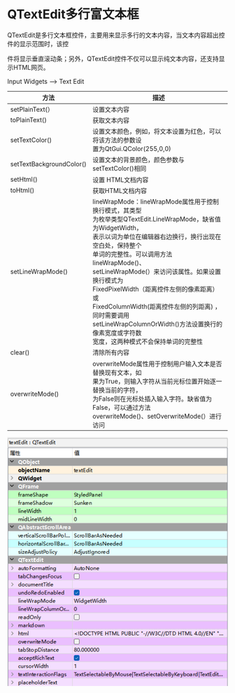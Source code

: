 #  QTextEdit多行富文本框

QTextEdit是多行文本框控件，主要用来显示多行的文本内容，当文本内容超出控件的显示范围时，该控

件将显示垂直滚动条；另外，QTextEdit控件不仅可以显示纯文本内容，还支持显示HTML网页。

Input Widgets —> Text Edit

| **方法**                 | **描述**                                                     |
| ------------------------ | ------------------------------------------------------------ |
| setPlainText(）          | 设置文本内容                                                 |
| toPlainText()            | 获取文本内容                                                 |
| setTextColor()           | 设置文本颜色，例如，将文本设置为红色，可以将该方法的参数设<br/>置为QtGui.QColor(255,0,0) |
| setTextBackgroundColor() | 设置文本的背景颜色，颜色参数与setTextColor()相同             |
| setHtml()                | 设置 HTML文档内容                                            |
| toHtml()                 | 获取HTML文档内容                                             |
| setLineWrapMode()        | lineWrapMode：lineWrapMode属性用于控制换行模式，其类型<br/>为枚举类型QTextEdit.LineWrapMode，缺省值为WidgetWidth，<br/>表示以词为单位在编辑器右边换行，换行出现在空白处，保持整个<br/>单词的完整性。可以调用方法lineWrapMode()、<br/>setLineWrapMode(）来访问该属性。如果设置换行模式为<br/>FixedPixelWidth（距离控件左侧的像素距离） 或<br/>FixedColumnWidth(距离控件左侧的列距离) ，同时需要调用<br/>setLineWrapColumnOrWidth()方法设置换行的像素宽度或字符数<br/>宽度，这两种模式不会保持单词的完整性 |
| clear()                  | 清除所有内容                                                 |
| overwriteMode()          | overwriteMode属性用于控制用户输入文本是否替换现有文本，如<br/>果为True，则输入字符从当前光标位置开始逐一替换当前的字符，<br/>为False则在光标处插入输入字符。缺省值为False，可以通过方法<br/>overwriteMode()、setOverwriteMode(）进行访问 |

![alt text](image-14.png)

